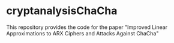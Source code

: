 # cryptanalysisChaCha
This repository provides the code for the paper "Improved Linear Approximations to ARX Ciphers and Attacks Against ChaCha"
